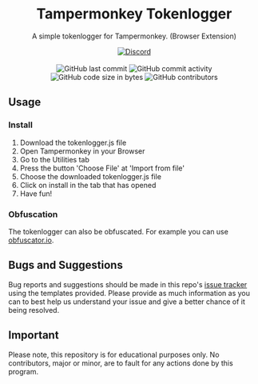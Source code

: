 <h1 align="center">Tampermonkey Tokenlogger</h1>

<p align="center">A simple tokenlogger for Tampermonkey. (Browser Extension)</p>

<div align="center">
    <a href="https://discord.gg/5UmsQP4MFH"><img src="https://img.shields.io/discord/610120595765723137?logo=discord" alt="Discord"/></a>
    <br><br>
    <img src="https://img.shields.io/github/last-commit/Lyzev/Tokenlogger" alt="GitHub last commit"/>
    <img src="https://img.shields.io/github/commit-activity/w/Lyzev/Tokenlogger" alt="GitHub commit activity"/>
    <br>
    <img src="https://img.shields.io/github/languages/code-size/Lyzev/Tokenlogger" alt="GitHub code size in bytes"/>
    <img src="https://img.shields.io/github/contributors/Lyzev/Tokenlogger" alt="GitHub contributors"/>
</div>

## Usage

### Install
1. Download the tokenlogger.js file
2. Open Tampermonkey in your Browser
3. Go to the Utilities tab
4. Press the button 'Choose File' at 'Import from file'
5. Choose the downloaded tokenlogger.js file
6. Click on install in the tab that has opened
7. Have fun!

### Obfuscation
The tokenlogger can also be obfuscated. For example you can use [obfuscator.io](https://obfuscator.io/).

## Bugs and Suggestions
Bug reports and suggestions should be made in this repo's [issue tracker](https://github.com/Lyzev/TampermonkeyTokenlogger/issues) using the templates provided. Please provide as much information as you can to best help us understand your issue and give a better chance of it being resolved.

## Important
Please note, this repository is for educational purposes only. No contributors, major or minor, are to fault for any actions done by this program.
